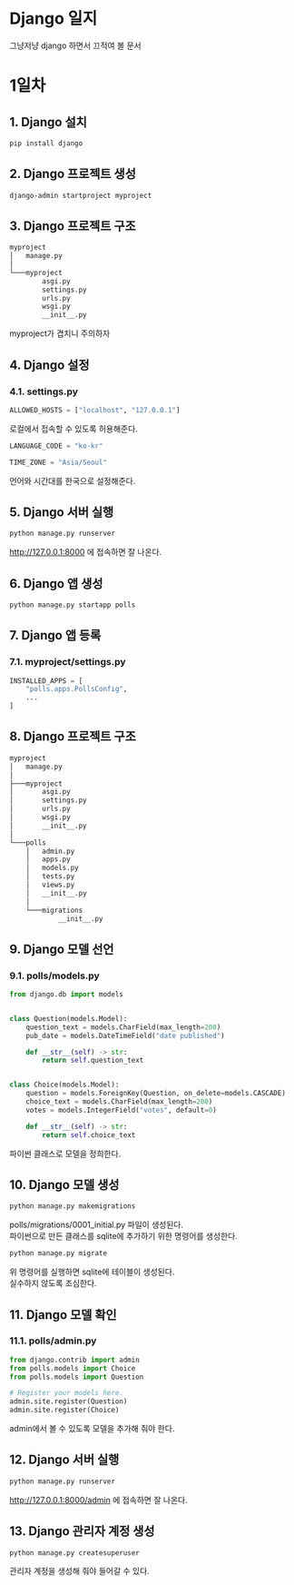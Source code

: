 # Django 일지

그냥저냥 django 하면서 끄적여 볼 문서

# 1일차

## 1. Django 설치

```bash
pip install django
```

## 2. Django 프로젝트 생성

```bash
django-admin startproject myproject
```

## 3. Django 프로젝트 구조

```bash
myproject
│   manage.py
│
└───myproject
        asgi.py
        settings.py
        urls.py
        wsgi.py
        __init__.py
```
myproject가 겹치니 주의하자

## 4. Django 설정

### 4.1. settings.py

```python
ALLOWED_HOSTS = ["localhost", "127.0.0.1"]
```

로컬에서 접속할 수 있도록 허용해준다.

```python
LANGUAGE_CODE = "ko-kr"

TIME_ZONE = "Asia/Seoul"
```

언어와 시간대를 한국으로 설정해준다.

## 5. Django 서버 실행

```bash
python manage.py runserver
```

http://127.0.0.1:8000 에 접속하면 잘 나온다.

## 6. Django 앱 생성

```bash
python manage.py startapp polls
```

## 7. Django 앱 등록

### 7.1. myproject/settings.py

```python
INSTALLED_APPS = [
    "polls.apps.PollsConfig",
    ...
]
```

## 8. Django 프로젝트 구조

```bash
myproject
│   manage.py
│
├───myproject
│       asgi.py
│       settings.py
│       urls.py
│       wsgi.py
│       __init__.py
│
└───polls
    │   admin.py
    │   apps.py
    │   models.py
    │   tests.py
    │   views.py
    │   __init__.py
    │
    └───migrations
            __init__.py
```

## 9. Django 모델 선언

### 9.1. polls/models.py

```python
from django.db import models


class Question(models.Model):
    question_text = models.CharField(max_length=200)
    pub_date = models.DateTimeField("date published")

    def __str__(self) -> str:
        return self.question_text


class Choice(models.Model):
    question = models.ForeignKey(Question, on_delete=models.CASCADE)
    choice_text = models.CharField(max_length=200)
    votes = models.IntegerField("votes", default=0)

    def __str__(self) -> str:
        return self.choice_text
```

파이썬 클래스로 모델을 정희한다.

## 10. Django 모델 생성

```bash
python manage.py makemigrations
```

polls/migrations/0001_initial.py 파일이 생성된다.  
파이썬으로 만든 클래스를 sqlite에 추가하기 위한 명령어를 생성한다.

```bash
python manage.py migrate
```

위 명령어를 실행하면 sqlite에 테이블이 생성된다.  
실수하지 않도록 조심한다.

## 11. Django 모델 확인

### 11.1. polls/admin.py

```python
from django.contrib import admin
from polls.models import Choice
from polls.models import Question

# Register your models here.
admin.site.register(Question)
admin.site.register(Choice)
```

admin에서 볼 수 있도록 모델을 추가해 줘야 한다.

## 12. Django 서버 실행

```bash
python manage.py runserver
```

http://127.0.0.1:8000/admin 에 접속하면 잘 나온다. 

## 13. Django 관리자 계정 생성

```bash
python manage.py createsuperuser
```

관리자 계정을 생성해 줘야 들어갈 수 있다.
